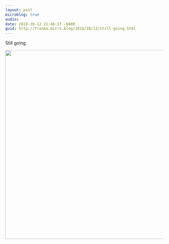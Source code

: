 ```yaml
---
layout: post
microblog: true
audio: 
date: 2018-10-12 21:46:17 -0400
guid: http://frankm.micro.blog/2018/10/13/still-going.html
---
```

Still going

<img src="http://frankmcpherson.blog/uploads/2018/dcaa270bbe.jpg" width="600" height="600" />
